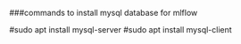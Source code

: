 
###commands to install mysql database for mlflow

#sudo apt install mysql-server
#sudo apt install mysql-client


